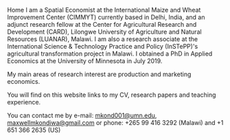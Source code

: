 Home
I am a Spatial Economist at the International Maize and Wheat Improvement Center (CIMMYT) currently based in Delhi, India, and an adjunct research fellow at the Center for Agricultural Research and Development (CARD), Lilongwe University of Agriculture and Natural Resources (LUANAR), Malawi. I am also a research associate at the International Science & Technology Practice and Policy (InSTePP)'s agricultural transformation project in Malawi. I obtained a PhD in Applied Economics at the University of Minnesota in July 2019.

My main areas of research interest are production and marketing economics.

You will find on this website links to my CV, research papers and teaching experience.

You can contact me by e-mail: mkond001@umn.edu, maxwellmkondiwa@gmail.com or phone: +265 99 416 3292 (Malawi) and +1 651 366 2635 (US)
